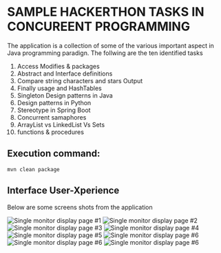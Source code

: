 # SAMPLE HACKERTHON TASKS IN CONCUREENT PROGRAMMING

The application is a collection of some of the various important aspect in Java programming paradign. The follwing are the ten identified tasks

1. Access Modifies & packages
2. Abstract and Interface definitions
3. Compare string characters and stars Output
4. Finally usage and HashTables
5. Singleton Design patterns in Java
6. Design patterns in Python
7. Stereotype in Spring Boot
8. Concurrent samaphores
9. ArrayList vs LinkedList Vs Sets
10. functions & procedures




## Execution command:  

```
mvn clean package

```

## Interface User-Xperience

 Below are some screens shots from the application

![ Single monitor display page #1 ](https://github.com/LINOSNCHENA/JAVA-TestBed-for-seven-simple-apps/blob/master/uXviews/page%20(1).png) 
![ Single monitor display page #2 ](https://github.com/LINOSNCHENA/JAVA-TestBed-for-seven-simple-apps/blob/master/uXviews/page%20(2).png) 
![ Single monitor display page #3 ](https://github.com/LINOSNCHENA/JAVA-TestBed-for-seven-simple-apps/blob/master/uXviews/page%20(3).png) 
![ Single monitor display page #4 ](https://github.com/LINOSNCHENA/JAVA-TestBed-for-seven-simple-apps/blob/master/uXviews/page%20(4).png) 
![ Single monitor display page #5 ](https://github.com/LINOSNCHENA/JAVA-TestBed-for-seven-simple-apps/blob/master/uXviews/page%20(5).png) 
![ Single monitor display page #6 ](https://github.com/LINOSNCHENA/JAVA-TestBed-for-seven-simple-apps/blob/master/uXviews/page%20(6).png) 
![ Single monitor display page #6 ](https://github.com/LINOSNCHENA/JAVA-TestBed-for-seven-simple-apps/blob/master/uXviews/page%20(7).png) 
![ Single monitor display page #6 ](https://github.com/LINOSNCHENA/JAVA-TestBed-for-seven-simple-apps/blob/master/uXviews/page%20(8).png) 
